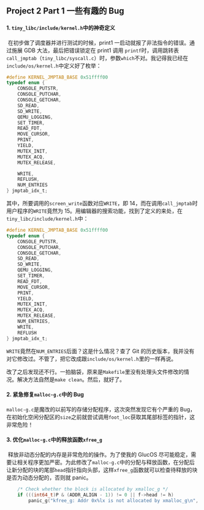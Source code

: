 ## Project 2 Part 1 一些有趣的 Bug

#### 1. `tiny_libc/include/kernel.h`中的神奇定义

​	在初步做了调度器并进行测试的时候，print1 一启动就报了非法指令的错误。通过施展 GDB 大法，最后把错误锁定在 print1 调用 `printf`时，调用跳转表`call_jmptab`（`tiny_libc/syscall.c`）时，参数`which`不对。我记得我已经在`include/os/kernel.h`中定义好了枚举：

```c
#define KERNEL_JMPTAB_BASE 0x51ffff00
typedef enum {
	CONSOLE_PUTSTR,
	CONSOLE_PUTCHAR,
	CONSOLE_GETCHAR,
	SD_READ,
	SD_WRITE,
	QEMU_LOGGING,
	SET_TIMER,
	READ_FDT,
	MOVE_CURSOR,
	PRINT,
	YIELD,
	MUTEX_INIT,
	MUTEX_ACQ,
	MUTEX_RELEASE,

	WRITE,
	REFLUSH,
	NUM_ENTRIES
} jmptab_idx_t;
```

其中，所要调用的`screen_write`函数对应`WRITE`，即 14，而在调用`call_jmptab`时用户程序的`WRITE`竟然为 15。用编辑器的搜索功能，找到了定义的来处，在`tiny_libc/include/kernel.h`中：

```c
#define KERNEL_JMPTAB_BASE 0x51ffff00
typedef enum {
    CONSOLE_PUTSTR,
    CONSOLE_PUTCHAR,
    CONSOLE_GETCHAR,
    SD_READ,
    SD_WRITE,
    QEMU_LOGGING,
    SET_TIMER,
    READ_FDT,
    MOVE_CURSOR,
    PRINT,
    YIELD,
    MUTEX_INIT,
    MUTEX_ACQ,
    MUTEX_RELEASE,
    NUM_ENTRIES,
    WRITE,
    REFLUSH
} jmptab_idx_t;
```

​	`WRITE`竟然在`NUM_ENTRIES`后面？这是什么情况？查了 Git 的历史版本，我并没有对它修改过。不管了，把它改成跟`include/os/kernel.h`里的一样再说。

​	改了之后发现还不行。一拍脑袋，原来是`Makefile`里没有处理头文件修改的情况。解决方法自然是`make clean`。然后，就好了。

#### 2. 紧急修复`malloc-g.c`中的 Bug

​	`malloc-g.c`是魔改的以前写的存储分配程序，这次突然发现它有个严重的 Bug，在初始化空闲分配区的`size`之前就尝试调用`foot_loc`获取其尾部标签的指针，这非常危险！

#### 3. 优化`malloc-g.c`中的释放函数`xfree_g`

​	释放非动态分配的内存是非常危险的操作。为了使我的 GlucOS 尽可能稳定，需要让相关程序更加严密。为此修改了`malloc-g.c`中的分配与释放函数，在分配后让新分配的块的尾部`head`指针指向头部，这样`xfree_g`函数就可以检查待释放的块是否为动态分配的，否则就 panic。

```c
	/* Check whether the block is allocated by xmalloc_g */
	if (((int64_t)P & (ADDR_ALIGN - 1)) != 0 || f->head != h)
		panic_g("kfree_g: Addr 0x%lx is not allocated by xmalloc_g\n", (int64_t)P);
```

